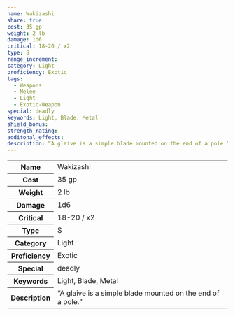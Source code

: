 ```yaml
---
name: Wakizashi
share: true
cost: 35 gp
weight: 2 lb
damage: 1d6
critical: 18-20 / x2
type: S
range_increment: 
category: Light
proficiency: Exotic
tags:
  - Weapons
  - Melee
  - Light
  - Exotic-Weapon
special: deadly
keywords: Light, Blade, Metal
shield_bonus: 
strength_rating: 
additonal_effects: 
description: “A glaive is a simple blade mounted on the end of a pole.”
---
```


<p><span style="overflow-x: auto;"><table><tbody><tr><th>Name</th><td>Wakizashi</td></tr><tr><th>Cost</th><td>35 gp</td></tr><tr><th>Weight</th><td>2 lb</td></tr><tr><th>Damage</th><td>1d6</td></tr><tr><th>Critical</th><td>18-20 / x2</td></tr><tr><th>Type</th><td>S</td></tr><tr><th>Category</th><td>Light</td></tr><tr><th>Proficiency</th><td>Exotic</td></tr><tr><th>Special</th><td>deadly</td></tr><tr><th>Keywords</th><td>Light, Blade, Metal</td></tr><tr><th>Description</th><td>“A glaive is a simple blade mounted on the end of a pole.”</td></tr></tbody></table></span></p>